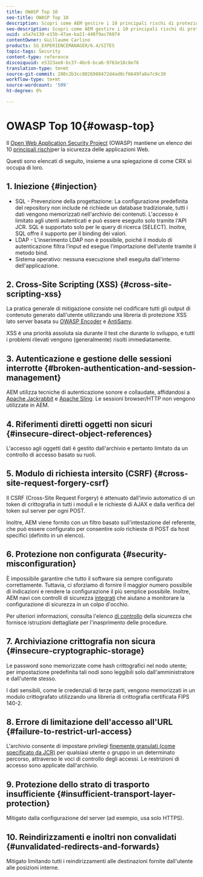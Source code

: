 ```yaml
---
title: OWASP Top 10
seo-title: OWASP Top 10
description: Scopri come AEM gestire i 10 principali rischi di protezione OWASP.
seo-description: Scopri come AEM gestire i 10 principali rischi di protezione OWASP.
uuid: a5a7e130-e15b-47ae-ba21-448f9ac76074
contentOwner: Guillaume Carlino
products: SG_EXPERIENCEMANAGER/6.4/SITES
topic-tags: Security
content-type: reference
discoiquuid: e5323ae8-bc37-4bc6-bca6-9763e18c8e76
translation-type: tm+mt
source-git-commit: 280c2b3cc8026988472d4ad0cf6649fa8a7c9c38
workflow-type: tm+mt
source-wordcount: '509'
ht-degree: 0%

---
```



# OWASP Top 10{#owasp-top}

Il [Open Web Application Security Project](https://www.owasp.org) (OWASP) mantiene un elenco dei 10 [principali rischi](https://www.owasp.org/index.php/OWASP_Top_Ten_Project)per la sicurezza delle applicazioni Web.

Questi sono elencati di seguito, insieme a una spiegazione di come CRX si occupa di loro.

## 1. Iniezione {#injection}

* SQL - Prevenzione della progettazione: La configurazione predefinita del repository non include né richiede un database tradizionale, tutti i dati vengono memorizzati nell&#39;archivio dei contenuti. L&#39;accesso è limitato agli utenti autenticati e può essere eseguito solo tramite l&#39;API JCR. SQL è supportato solo per le query di ricerca (SELECT). Inoltre, SQL offre il supporto per il binding dei valori.
* LDAP - L’inserimento LDAP non è possibile, poiché il modulo di autenticazione filtra l’input ed esegue l’importazione dell’utente tramite il metodo bind.
* Sistema operativo: nessuna esecuzione shell eseguita dall&#39;interno dell&#39;applicazione.

## 2. Cross-Site Scripting (XSS) {#cross-site-scripting-xss}

La pratica generale di mitigazione consiste nel codificare tutti gli output di contenuto generato dall&#39;utente utilizzando una libreria di protezione XSS lato server basata su [OWASP Encoder](https://www.owasp.org/index.php/OWASP_Java_Encoder_Project) e [AntiSamy](https://www.owasp.org/index.php/Category:OWASP_AntiSamy_Project).

XSS è una priorità assoluta sia durante il test che durante lo sviluppo, e tutti i problemi rilevati vengono (generalmente) risolti immediatamente.

## 3. Autenticazione e gestione delle sessioni interrotte {#broken-authentication-and-session-management}

AEM utilizza tecniche di autenticazione sonore e collaudate, affidandosi a [Apache Jackrabbit](https://jackrabbit.apache.org/) e [Apache Sling](https://sling.apache.org/). Le sessioni browser/HTTP non vengono utilizzate in AEM.

## 4. Riferimenti diretti oggetti non sicuri {#insecure-direct-object-references}

L&#39;accesso agli oggetti dati è gestito dall&#39;archivio e pertanto limitato da un controllo di accesso basato su ruoli.

## 5. Modulo di richiesta intersito (CSRF) {#cross-site-request-forgery-csrf}

Il CSRF (Cross-Site Request Forgery) è attenuato dall&#39;invio automatico di un token di crittografia in tutti i moduli e le richieste di AJAX e dalla verifica del token sul server per ogni POST.

Inoltre, AEM viene fornito con un filtro basato sull&#39;intestazione del referente, che può essere configurato per consentire *solo* richieste di POST da host specifici (definito in un elenco).

## 6. Protezione non configurata {#security-misconfiguration}

È impossibile garantire che tutto il software sia sempre configurato correttamente. Tuttavia, ci sforziamo di fornire il maggior numero possibile di indicazioni e rendere la configurazione il più semplice possibile. Inoltre, AEM navi con controlli di sicurezza [integrati](/help/sites-administering/operations-dashboard.md) che aiutano a monitorare la configurazione di sicurezza in un colpo d&#39;occhio.

Per ulteriori informazioni, consulta l&#39;elenco [di controllo](/help/sites-administering/security-checklist.md) della sicurezza che fornisce istruzioni dettagliate per l&#39;inasprimento delle procedure.

## 7. Archiviazione crittografia non sicura {#insecure-cryptographic-storage}

Le password sono memorizzate come hash crittografici nel nodo utente; per impostazione predefinita tali nodi sono leggibili solo dall&#39;amministratore e dall&#39;utente stesso.

I dati sensibili, come le credenziali di terze parti, vengono memorizzati in un modulo crittografato utilizzando una libreria di crittografia certificata FIPS 140-2.

## 8. Errore di limitazione dell&#39;accesso all&#39;URL {#failure-to-restrict-url-access}

L&#39;archivio consente di impostare privilegi [finemente granulati (come specificato da JCR)](https://docs.adobe.com/content/docs/en/spec/jcr/2.0/16_Access_Control_Management.html) per qualsiasi utente o gruppo in un determinato percorso, attraverso le voci di controllo degli accessi. Le restrizioni di accesso sono applicate dall&#39;archivio.

## 9. Protezione dello strato di trasporto insufficiente {#insufficient-transport-layer-protection}

Mitigato dalla configurazione del server (ad esempio, usa solo HTTPS).

## 10. Reindirizzamenti e inoltri non convalidati {#unvalidated-redirects-and-forwards}

Mitigato limitando tutti i reindirizzamenti alle destinazioni fornite dall&#39;utente alle posizioni interne.

